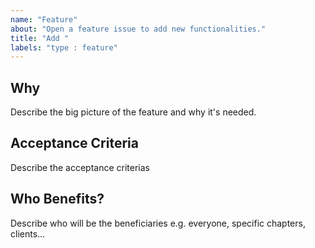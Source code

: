 ```yaml
---
name: "Feature"
about: "Open a feature issue to add new functionalities."
title: "Add "
labels: "type : feature"
---
```


## Why

Describe the big picture of the feature and why it's needed. 

## Acceptance Criteria

Describe the acceptance criterias
 
## Who Benefits?

Describe who will be the beneficiaries e.g. everyone, specific chapters, clients...
